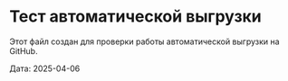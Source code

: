 # Тест автоматической выгрузки

Этот файл создан для проверки работы автоматической выгрузки на GitHub.

Дата: 2025-04-06
